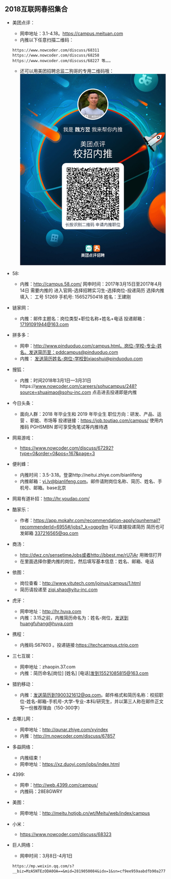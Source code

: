 ## 2018互联网春招集合

* 美团点评：
	* 网申地址：3.1-4.18。https://campus.meituan.com
	* 内推以下任意扫描二维码：
	```
	https://www.nowcoder.com/discuss/68311
	https://www.nowcoder.com/discuss/68258
	https://www.nowcoder.com/discuss/68227 等。。。
	```
	* 还可以用美团招聘总监二狗哥的专用二维码哦：
	![美团内推二维码](images/美团内推.png)

* 58:
	* 内推：http://campus.58.com/ 网申时间：2017年3月15日至2017年4月14日
需要内推的  进入官网-选择招聘实习生-选择岗位-投递简历 选择内推填入： 工号 51269 手机号: 15652750418 姓名：王建刚 
* 链家网：
	* 内推：邮件主题名：岗位类型+职位名称+姓名+电话
投递邮箱：17191091944@163.com	
* 拼多多：
	* 网申：http://www.pinduoduo.com/campus.html。岗位-学校-专业-姓名。发送简历至：pddcampus@pinduoduo.com
	* 内推： 发送简历姓名-岗位-学校到xiaoshui@pinduoduo.com 
* 搜狐：
	* 内推：时间2018年3月1日—3月31日https://www.nowcoder.com/careers/sohucampus/248?source=shuaimao@sohu-inc.com 点击进去投递即是内推	
* 今日头条：
	* 面向人群：2018 年毕业生和 2019 年毕业生
职位方向：研发、产品、运营 、职能、市场等
投递链接：https://job.toutiao.com/campus/
使用内推码 PGHSMBN 即可享受免笔试等内推待遇
* 网易游戏：
	* https://www.nowcoder.com/discuss/67292?type=0&order=0&pos=167&page=3
* 便利蜂：
	* 内推时间：3.5-3.18。登录http://neitui.zhiye.com/bianlifeng
	* 内推邮箱：yi.lv@bianlifeng.com。邮件请附岗位名称、简历、姓名、手机号、邮箱。base北京
* 网易有道补招：http://hr.youdao.com/
* 酷家乐：
	* 作者：https://app.mokahr.com/recommendation-apply/qunhemail?recommenderId=6955#/jobs?_k=ogpg9m
可以直接投递简历
简历也可发邮箱 337216565@qq.com
* 商汤：
	* http://dwz.cn/sensetimeJobs或者http://bbest.me/rU7jAr 用微信打开
	* 在里面选择你要内推的岗位，然后填写基本信息：姓名、邮箱、电话
* 依图：
	* 岗位查看：http://www.yitutech.com/joinus/campus/1.html
	* 简历请投递至 ziqi.shao@yitu-inc.com
* 虎牙：
	* 网申地址：http://hr.huya.com
	* 内推：3.15之前，内推简历命名为：姓名-岗位，发送到huangfuhang@huya.com
* 携程：
	* 内推码:S67603 。投递链接:https://techcampus.ctrip.com
* 三七互娱：
	* 网申地址：zhaopin.37.com 
	* 内推：简历命名[岗位] [姓名] [电话]发到15521085815@163.com
* 猎豹移动：
	* 内推：发送简历到1900321612@qq.com。邮件格式和简历名称：校招职位-姓名-邮箱-手机号-大学-专业-本科/研究生，并以第三人称在邮件正文写一份推荐理由（150-300字）
* 去哪儿网：
	* 网申地址：http://qunar.zhiye.com/xyindex
	* 内推：http://m.nowcoder.com/discuss/67857 
* 多益网络：
	* 内推结束！
	* 网申地址：https://xz.duoyi.com/jobs/index.html
* 4399:
	* 网申：http://web.4399.com/campus/
	* 内推码：28E8GWRY 
* 美图：
	* 网申地址：http://meitu.hotjob.cn/wt/Meitu/web/index/campus
* 小米：
	* https://www.nowcoder.com/discuss/68323
* 巨人网络：
	* 网申时间：3月8日-4月1日
    ```
    https://mp.weixin.qq.com/s?__biz=MzA5NTEzODA0OA==&mid=2819050084&idx=1&sn=cf9ee959aabdfb90a27767c2258fe6e9&chksm=bdb0120b8ac79b1d53fd1ce765ccb2f4279b2334656d6ac9ef6947c7aa6cee2d0dded807915e&mpshare=1&scene=23&srcid=0309ijfWcC1TAelsICHW7kgo#rd
    ```
